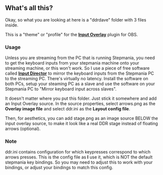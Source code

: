 ## What's all this?

Okay, so what you are looking at here is a "ddrdave" folder with 3 files inside.

This is a "theme" or "profile" for the **[Input Overlay](https://obsproject.com/forum/resources/input-overlay.552/)** plugin for OBS.

### Usage

Unless you are streaming from the PC that is running Stepmania, you need to get the keyboard inputs from your stepmania machine onto your streaming machine, or this won't work. So I use a piece of free software called **[Input Director](https://www.inputdirector.com)** to mirror the keyboard inputs from the Stepmania PC to the streaming PC. There's virtually no latency. Install the software on both PCs, setup your steaming PC as a slave and use the software on your Stepmania PC to "Mirror keyboard input across slaves".

It doesn't matter where you put this folder. Just stick it somewhere and add an Input Overlay source. In the source properties, select arrows.png as the **Overlay image file** and select ddr.ini as the **Layout config file**.

Then, for aesthetics, you can add stage.png as an image source BELOW the input overlay source, to make it look like a real DDR stage instead of floating arrows (optional).

### Note

ddr.ini contains configuration for which keypresses correspond to which arrows presses. This is the config file as **I** use it, which is NOT the default stepmania key bindings. So you may need to adjust this to work with your bindings, or adjust your bindings to match this config.
